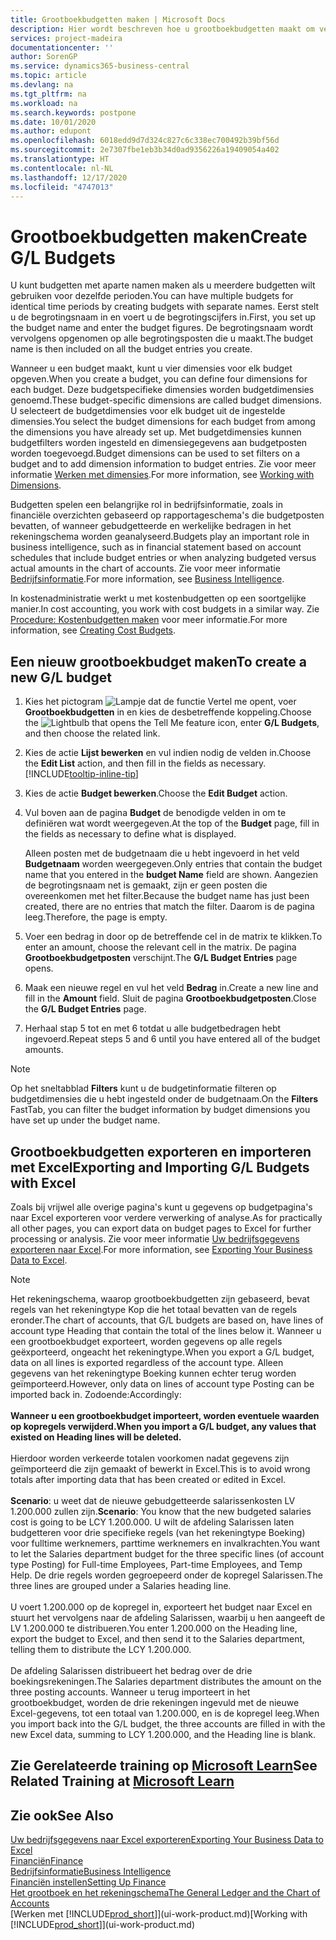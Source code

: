 ```yaml
---
title: Grootboekbudgetten maken | Microsoft Docs
description: Hier wordt beschreven hoe u grootboekbudgetten maakt om verschillende financiële activiteiten te prognosticeren en dimensies toewijst voor bedrijfsinformatiedoeleinden.
services: project-madeira
documentationcenter: ''
author: SorenGP
ms.service: dynamics365-business-central
ms.topic: article
ms.devlang: na
ms.tgt_pltfrm: na
ms.workload: na
ms.search.keywords: postpone
ms.date: 10/01/2020
ms.author: edupont
ms.openlocfilehash: 6018edd9d7d324c827c6c338ec700492b39bf56d
ms.sourcegitcommit: 2e7307fbe1eb3b34d0ad9356226a19409054a402
ms.translationtype: HT
ms.contentlocale: nl-NL
ms.lasthandoff: 12/17/2020
ms.locfileid: "4747013"
---
```

# <a name="create-gl-budgets"></a><span data-ttu-id="e0efc-103">Grootboekbudgetten maken</span><span class="sxs-lookup"><span data-stu-id="e0efc-103">Create G/L Budgets</span></span>
<span data-ttu-id="e0efc-104">U kunt budgetten met aparte namen maken als u meerdere budgetten wilt gebruiken voor dezelfde perioden.</span><span class="sxs-lookup"><span data-stu-id="e0efc-104">You can have multiple budgets for identical time periods by creating budgets with separate names.</span></span> <span data-ttu-id="e0efc-105">Eerst stelt u de begrotingsnaam in en voert u de begrotingscijfers in.</span><span class="sxs-lookup"><span data-stu-id="e0efc-105">First, you set up the budget name and enter the budget figures.</span></span> <span data-ttu-id="e0efc-106">De begrotingsnaam wordt vervolgens opgenomen op alle begrotingsposten die u maakt.</span><span class="sxs-lookup"><span data-stu-id="e0efc-106">The budget name is then included on all the budget entries you create.</span></span>  

<span data-ttu-id="e0efc-107">Wanneer u een budget maakt, kunt u vier dimensies voor elk budget opgeven.</span><span class="sxs-lookup"><span data-stu-id="e0efc-107">When you create a budget, you can define four dimensions for each budget.</span></span> <span data-ttu-id="e0efc-108">Deze budgetspecifieke dimensies worden budgetdimensies genoemd.</span><span class="sxs-lookup"><span data-stu-id="e0efc-108">These budget-specific dimensions are called budget dimensions.</span></span> <span data-ttu-id="e0efc-109">U selecteert de budgetdimensies voor elk budget uit de ingestelde dimensies.</span><span class="sxs-lookup"><span data-stu-id="e0efc-109">You select the budget dimensions for each budget from among the dimensions you have already set up.</span></span> <span data-ttu-id="e0efc-110">Met budgetdimensies kunnen budgetfilters worden ingesteld en dimensiegegevens aan budgetposten worden toegevoegd.</span><span class="sxs-lookup"><span data-stu-id="e0efc-110">Budget dimensions can be used to set filters on a budget and to add dimension information to budget entries.</span></span> <span data-ttu-id="e0efc-111">Zie voor meer informatie [Werken met dimensies](finance-dimensions.md).</span><span class="sxs-lookup"><span data-stu-id="e0efc-111">For more information, see [Working with Dimensions](finance-dimensions.md).</span></span>

<span data-ttu-id="e0efc-112">Budgetten spelen een belangrijke rol in bedrijfsinformatie, zoals in financiële overzichten gebaseerd op rapportageschema's die budgetposten bevatten, of wanneer gebudgetteerde en werkelijke bedragen in het rekeningschema worden geanalyseerd.</span><span class="sxs-lookup"><span data-stu-id="e0efc-112">Budgets play an important role in business intelligence, such as in financial statement based on account schedules that include budget entries or when analyzing budgeted versus actual amounts in the chart of accounts.</span></span> <span data-ttu-id="e0efc-113">Zie voor meer informatie [Bedrijfsinformatie](bi.md).</span><span class="sxs-lookup"><span data-stu-id="e0efc-113">For more information, see [Business Intelligence](bi.md).</span></span>

<span data-ttu-id="e0efc-114">In kostenadministratie werkt u met kostenbudgetten op een soortgelijke manier.</span><span class="sxs-lookup"><span data-stu-id="e0efc-114">In cost accounting, you work with cost budgets in a similar way.</span></span> <span data-ttu-id="e0efc-115">Zie [Procedure: Kostenbudgetten maken](finance-create-cost-budgets.md) voor meer informatie.</span><span class="sxs-lookup"><span data-stu-id="e0efc-115">For more information, see [Creating Cost Budgets](finance-create-cost-budgets.md).</span></span>    

## <a name="to-create-a-new-gl-budget"></a><span data-ttu-id="e0efc-116">Een nieuw grootboekbudget maken</span><span class="sxs-lookup"><span data-stu-id="e0efc-116">To create a new G/L budget</span></span>  
1. <span data-ttu-id="e0efc-117">Kies het pictogram ![Lampje dat de functie Vertel me opent](media/ui-search/search_small.png "Vertel me wat u wilt doen"), voer **Grootboekbudgetten** in en kies de desbetreffende koppeling.</span><span class="sxs-lookup"><span data-stu-id="e0efc-117">Choose the ![Lightbulb that opens the Tell Me feature](media/ui-search/search_small.png "Tell me what you want to do") icon, enter **G/L Budgets**, and then choose the related link.</span></span>  
2. <span data-ttu-id="e0efc-118">Kies de actie **Lijst bewerken** en vul indien nodig de velden in.</span><span class="sxs-lookup"><span data-stu-id="e0efc-118">Choose the **Edit List** action, and then fill in the fields as necessary.</span></span> [!INCLUDE[tooltip-inline-tip](includes/tooltip-inline-tip_md.md)]  
3. <span data-ttu-id="e0efc-119">Kies de actie **Budget bewerken**.</span><span class="sxs-lookup"><span data-stu-id="e0efc-119">Choose the **Edit Budget** action.</span></span>
4. <span data-ttu-id="e0efc-120">Vul boven aan de pagina **Budget** de benodigde velden in om te definiëren wat wordt weergegeven.</span><span class="sxs-lookup"><span data-stu-id="e0efc-120">At the top of the **Budget** page, fill in the fields as necessary to define what is displayed.</span></span>  

    <span data-ttu-id="e0efc-121">Alleen posten met de budgetnaam die u hebt ingevoerd in het veld **Budgetnaam** worden weergegeven.</span><span class="sxs-lookup"><span data-stu-id="e0efc-121">Only entries that contain the budget name that you entered in the **budget Name** field are shown.</span></span> <span data-ttu-id="e0efc-122">Aangezien de begrotingsnaam net is gemaakt, zijn er geen posten die overeenkomen met het filter.</span><span class="sxs-lookup"><span data-stu-id="e0efc-122">Because the budget name has just been created, there are no entries that match the filter.</span></span> <span data-ttu-id="e0efc-123">Daarom is de pagina leeg.</span><span class="sxs-lookup"><span data-stu-id="e0efc-123">Therefore, the page is empty.</span></span>  
5. <span data-ttu-id="e0efc-124">Voer een bedrag in door op de betreffende cel in de matrix te klikken.</span><span class="sxs-lookup"><span data-stu-id="e0efc-124">To enter an amount, choose the relevant cell in the matrix.</span></span> <span data-ttu-id="e0efc-125">De pagina **Grootboekbudgetposten** verschijnt.</span><span class="sxs-lookup"><span data-stu-id="e0efc-125">The **G/L Budget Entries** page opens.</span></span>  
6. <span data-ttu-id="e0efc-126">Maak een nieuwe regel en vul het veld **Bedrag** in.</span><span class="sxs-lookup"><span data-stu-id="e0efc-126">Create a new line and fill in the **Amount** field.</span></span> <span data-ttu-id="e0efc-127">Sluit de pagina **Grootboekbudgetposten**.</span><span class="sxs-lookup"><span data-stu-id="e0efc-127">Close the **G/L Budget Entries** page.</span></span>  
7. <span data-ttu-id="e0efc-128">Herhaal stap 5 tot en met 6 totdat u alle budgetbedragen hebt ingevoerd.</span><span class="sxs-lookup"><span data-stu-id="e0efc-128">Repeat steps 5 and 6 until you have entered all of the budget amounts.</span></span>  

> [!NOTE]  
>  <span data-ttu-id="e0efc-129">Op het sneltabblad **Filters** kunt u de budgetinformatie filteren op budgetdimensies die u hebt ingesteld onder de budgetnaam.</span><span class="sxs-lookup"><span data-stu-id="e0efc-129">On the **Filters** FastTab, you can filter the budget information by budget dimensions you have set up under the budget name.</span></span>

## <a name="exporting-and-importing-gl-budgets-with-excel"></a><span data-ttu-id="e0efc-130">Grootboekbudgetten exporteren en importeren met Excel</span><span class="sxs-lookup"><span data-stu-id="e0efc-130">Exporting and Importing G/L Budgets with Excel</span></span>
<span data-ttu-id="e0efc-131">Zoals bij vrijwel alle overige pagina's kunt u gegevens op budgetpagina's naar Excel exporteren voor verdere verwerking of analyse.</span><span class="sxs-lookup"><span data-stu-id="e0efc-131">As for practically all other pages, you can export data on budget pages to Excel for further processing or analysis.</span></span> <span data-ttu-id="e0efc-132">Zie voor meer informatie [Uw bedrijfsgegevens exporteren naar Excel](about-export-data.md).</span><span class="sxs-lookup"><span data-stu-id="e0efc-132">For more information, see [Exporting Your Business Data to Excel](about-export-data.md).</span></span>

> [!NOTE]
> <span data-ttu-id="e0efc-133">Het rekeningschema, waarop grootboekbudgetten zijn gebaseerd, bevat regels van het rekeningtype Kop die het totaal bevatten van de regels eronder.</span><span class="sxs-lookup"><span data-stu-id="e0efc-133">The chart of accounts, that G/L budgets are based on, have lines of account type Heading that contain the total of the lines below it.</span></span> <span data-ttu-id="e0efc-134">Wanneer u een grootboekbudget exporteert, worden gegevens op alle regels geëxporteerd, ongeacht het rekeningtype.</span><span class="sxs-lookup"><span data-stu-id="e0efc-134">When you export a G/L budget, data on all lines is exported regardless of the account type.</span></span> <span data-ttu-id="e0efc-135">Alleen gegevens van het rekeningtype Boeking kunnen echter terug worden geïmporteerd.</span><span class="sxs-lookup"><span data-stu-id="e0efc-135">However, only data on lines of account type Posting can be imported back in.</span></span> <span data-ttu-id="e0efc-136">Zodoende:</span><span class="sxs-lookup"><span data-stu-id="e0efc-136">Accordingly:</span></span> <br /><br /> <span data-ttu-id="e0efc-137">**Wanneer u een grootboekbudget importeert, worden eventuele waarden op kopregels verwijderd.**</span><span class="sxs-lookup"><span data-stu-id="e0efc-137">**When you import a G/L budget, any values that existed on Heading lines will be deleted.**</span></span> <br /><br /> <span data-ttu-id="e0efc-138">Hierdoor worden verkeerde totalen voorkomen nadat gegevens zijn geïmporteerd die zijn gemaakt of bewerkt in Excel.</span><span class="sxs-lookup"><span data-stu-id="e0efc-138">This is to avoid wrong totals after importing data that has been created or edited in Excel.</span></span><br /><br /> <span data-ttu-id="e0efc-139">**Scenario**: u weet dat de nieuwe gebudgetteerde salarissenkosten LV 1.200.000 zullen zijn.</span><span class="sxs-lookup"><span data-stu-id="e0efc-139">**Scenario**: You know that the new budgeted salaries cost is going to be LCY 1.200.000.</span></span> <span data-ttu-id="e0efc-140">U wilt de afdeling Salarissen laten budgetteren voor drie specifieke regels (van het rekeningtype Boeking) voor fulltime werknemers, parttime werknemers en invalkrachten.</span><span class="sxs-lookup"><span data-stu-id="e0efc-140">You want to let the Salaries department budget for the three specific lines (of account type Posting) for Full-time Employees, Part-time Employees, and Temp Help.</span></span> <span data-ttu-id="e0efc-141">De drie regels worden gegroepeerd onder de kopregel Salarissen.</span><span class="sxs-lookup"><span data-stu-id="e0efc-141">The three lines are grouped under a Salaries heading line.</span></span><br /><br /><span data-ttu-id="e0efc-142">U voert 1.200.000 op de kopregel in, exporteert het budget naar Excel en stuurt het vervolgens naar de afdeling Salarissen, waarbij u hen aangeeft de LV 1.200.000 te distribueren.</span><span class="sxs-lookup"><span data-stu-id="e0efc-142">You enter 1.200.000 on the Heading line, export the budget to Excel, and then send it to the Salaries department, telling them to distribute the LCY 1.200.000.</span></span><br /><br /> <span data-ttu-id="e0efc-143">De afdeling Salarissen distribueert het bedrag over de drie boekingsrekeningen.</span><span class="sxs-lookup"><span data-stu-id="e0efc-143">The Salaries department distributes the amount on the three posting accounts.</span></span> <span data-ttu-id="e0efc-144">Wanneer u terug importeert in het grootboekbudget, worden de drie rekeningen ingevuld met de nieuwe Excel-gegevens, tot een totaal van 1.200.000, en is de kopregel leeg.</span><span class="sxs-lookup"><span data-stu-id="e0efc-144">When you import back into the G/L budget, the three accounts are filled in with the new Excel data, summing to LCY 1.200.000, and the Heading line is blank.</span></span>

## <a name="see-related-training-at-microsoft-learn"></a><span data-ttu-id="e0efc-145">Zie Gerelateerde training op [Microsoft Learn](/learn/modules/budgets-exchange-rates-dynamics-365-business-central/index)</span><span class="sxs-lookup"><span data-stu-id="e0efc-145">See Related Training at [Microsoft Learn](/learn/modules/budgets-exchange-rates-dynamics-365-business-central/index)</span></span>

## <a name="see-also"></a><span data-ttu-id="e0efc-146">Zie ook</span><span class="sxs-lookup"><span data-stu-id="e0efc-146">See Also</span></span>
[<span data-ttu-id="e0efc-147">Uw bedrijfsgegevens naar Excel exporteren</span><span class="sxs-lookup"><span data-stu-id="e0efc-147">Exporting Your Business Data to Excel</span></span>](about-export-data.md)  
[<span data-ttu-id="e0efc-148">Financiën</span><span class="sxs-lookup"><span data-stu-id="e0efc-148">Finance</span></span>](finance.md)  
[<span data-ttu-id="e0efc-149">Bedrijfsinformatie</span><span class="sxs-lookup"><span data-stu-id="e0efc-149">Business Intelligence</span></span>](bi.md)  
[<span data-ttu-id="e0efc-150">Financiën instellen</span><span class="sxs-lookup"><span data-stu-id="e0efc-150">Setting Up Finance</span></span>](finance-setup-finance.md)  
[<span data-ttu-id="e0efc-151">Het grootboek en het rekeningschema</span><span class="sxs-lookup"><span data-stu-id="e0efc-151">The General Ledger and the Chart of Accounts</span></span>](finance-general-ledger.md)  
<span data-ttu-id="e0efc-152">[Werken met [!INCLUDE[prod_short](includes/prod_short.md)]](ui-work-product.md)</span><span class="sxs-lookup"><span data-stu-id="e0efc-152">[Working with [!INCLUDE[prod_short](includes/prod_short.md)]](ui-work-product.md)</span></span>  
